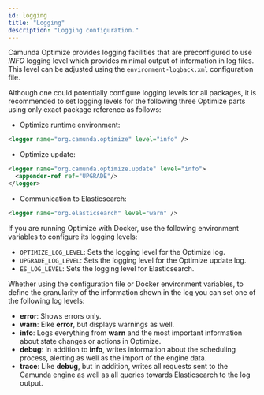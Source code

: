 ```yaml
---
id: logging
title: "Logging"
description: "Logging configuration."
---
```


Camunda Optimize provides logging facilities that are preconfigured to use
_INFO_ logging level which provides minimal output of information in log files.
This level can be adjusted using the `environment-logback.xml` configuration file.

Although one could potentially configure logging levels for all packages, it
is recommended to set logging levels for the following three Optimize parts using only exact package
reference as follows:

- Optimize runtime environment:

```xml
<logger name="org.camunda.optimize" level="info" />
```

- Optimize update:

```xml
<logger name="org.camunda.optimize.update" level="info">
  <appender-ref ref="UPGRADE"/>
</logger>
```

- Communication to Elasticsearch:

```xml
<logger name="org.elasticsearch" level="warn" />
```

If you are running Optimize with Docker, use the following environment variables to configure its logging levels:

- `OPTIMIZE_LOG_LEVEL`: Sets the logging level for the Optimize log.
- `UPGRADE_LOG_LEVEL`: Sets the logging level for the Optimize update log.
- `ES_LOG_LEVEL`: Sets the logging level for Elasticsearch.

Whether using the configuration file or Docker environment variables, to define the granularity of the information shown in the log you can set one of the following log levels:

- **error**: Shows errors only.
- **warn**: Eike **error**, but displays warnings as well.
- **info**: Logs everything from **warn** and the most important information about state changes or actions in Optimize.
- **debug**: In addition to **info**, writes information about the scheduling process, alerting as well as the import of the engine data.
- **trace**: Like **debug**, but in addition, writes all requests sent to the Camunda engine as well as all queries towards Elasticsearch to the log output.
